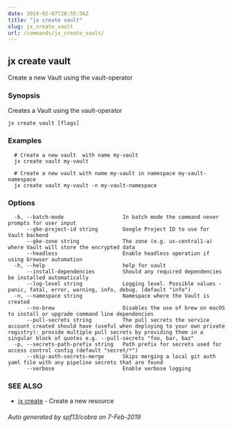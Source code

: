 ```yaml
---
date: 2019-02-07T20:55:56Z
title: "jx create vault"
slug: jx_create_vault
url: /commands/jx_create_vault/
---
```

## jx create vault

Create a new Vault using the vault-operator

### Synopsis

Creates a Vault using the vault-operator

```
jx create vault [flags]
```

### Examples

```
  # Create a new vault  with name my-vault
  jx create vault my-vault
  
  # Create a new vault with name my-vault in namespace my-vault-namespace
  jx create vault my-vault -n my-vault-namespace
```

### Options

```
  -b, --batch-mode                   In batch mode the command never prompts for user input
      --gke-project-id string        Google Project ID to use for Vault backend
      --gke-zone string              The zone (e.g. us-central1-a) where Vault will store the encrypted data
      --headless                     Enable headless operation if using browser automation
  -h, --help                         help for vault
      --install-dependencies         Should any required dependencies be installed automatically
      --log-level string             Logging level. Possible values - panic, fatal, error, warning, info, debug. (default "info")
  -n, --namespace string             Namespace where the Vault is created
      --no-brew                      Disables the use of brew on macOS to install or upgrade command line dependencies
      --pull-secrets string          The pull secrets the service account created should have (useful when deploying to your own private registry): provide multiple pull secrets by providing them in a singular block of quotes e.g. --pull-secrets "foo, bar, baz"
  -p, --secrets-path-prefix string   Path prefix for secrets used for access control config (default "secret/*")
      --skip-auth-secrets-merge      Skips merging a local git auth yaml file with any pipeline secrets that are found
      --verbose                      Enable verbose logging
```

### SEE ALSO

* [jx create](/commands/jx_create/)	 - Create a new resource

###### Auto generated by spf13/cobra on 7-Feb-2019
